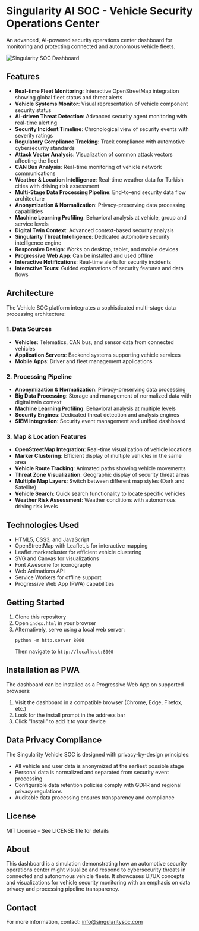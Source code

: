# Singularity AI SOC - Vehicle Security Operations Center

An advanced, AI-powered security operations center dashboard for monitoring and protecting connected and autonomous vehicle fleets.

![Singularity SOC Dashboard](images/dashboard-preview.png)

## Features

- **Real-time Fleet Monitoring**: Interactive OpenStreetMap integration showing global fleet status and threat alerts
- **Vehicle Systems Monitor**: Visual representation of vehicle component security status
- **AI-driven Threat Detection**: Advanced security agent monitoring with real-time alerting
- **Security Incident Timeline**: Chronological view of security events with severity ratings
- **Regulatory Compliance Tracking**: Track compliance with automotive cybersecurity standards
- **Attack Vector Analysis**: Visualization of common attack vectors affecting the fleet
- **CAN Bus Analysis**: Real-time monitoring of vehicle network communications
- **Weather & Location Intelligence**: Real-time weather data for Turkish cities with driving risk assessment
- **Multi-Stage Data Processing Pipeline**: End-to-end security data flow architecture
- **Anonymization & Normalization**: Privacy-preserving data processing capabilities
- **Machine Learning Profiling**: Behavioral analysis at vehicle, group and service levels 
- **Digital Twin Context**: Advanced context-based security analysis
- **Singularity Threat Intelligence**: Dedicated automotive security intelligence engine
- **Responsive Design**: Works on desktop, tablet, and mobile devices
- **Progressive Web App**: Can be installed and used offline
- **Interactive Notifications**: Real-time alerts for security incidents
- **Interactive Tours**: Guided explanations of security features and data flows

## Architecture

The Vehicle SOC platform integrates a sophisticated multi-stage data processing architecture:

### 1. Data Sources
- **Vehicles**: Telematics, CAN bus, and sensor data from connected vehicles
- **Application Servers**: Backend systems supporting vehicle services
- **Mobile Apps**: Driver and fleet management applications

### 2. Processing Pipeline
- **Anonymization & Normalization**: Privacy-preserving data processing
- **Big Data Processing**: Storage and management of normalized data with digital twin context
- **Machine Learning Profiling**: Behavioral analysis at multiple levels
- **Security Engines**: Dedicated threat detection and analysis engines
- **SIEM Integration**: Security event management and unified dashboard

### 3. Map & Location Features
- **OpenStreetMap Integration**: Real-time visualization of vehicle locations
- **Marker Clustering**: Efficient display of multiple vehicles in the same area
- **Vehicle Route Tracking**: Animated paths showing vehicle movements
- **Threat Zone Visualization**: Geographic display of security threat areas
- **Multiple Map Layers**: Switch between different map styles (Dark and Satellite)
- **Vehicle Search**: Quick search functionality to locate specific vehicles
- **Weather Risk Assessment**: Weather conditions with autonomous driving risk levels

## Technologies Used

- HTML5, CSS3, and JavaScript
- OpenStreetMap with Leaflet.js for interactive mapping
- Leaflet.markercluster for efficient vehicle clustering
- SVG and Canvas for visualizations
- Font Awesome for iconography
- Web Animations API
- Service Workers for offline support
- Progressive Web App (PWA) capabilities

## Getting Started

1. Clone this repository
2. Open `index.html` in your browser
3. Alternatively, serve using a local web server:
   ```
   python -m http.server 8000
   ```
   Then navigate to `http://localhost:8000`

## Installation as PWA

The dashboard can be installed as a Progressive Web App on supported browsers:

1. Visit the dashboard in a compatible browser (Chrome, Edge, Firefox, etc.)
2. Look for the install prompt in the address bar
3. Click "Install" to add it to your device

## Data Privacy Compliance

The Singularity Vehicle SOC is designed with privacy-by-design principles:

- All vehicle and user data is anonymized at the earliest possible stage
- Personal data is normalized and separated from security event processing
- Configurable data retention policies comply with GDPR and regional privacy regulations
- Auditable data processing ensures transparency and compliance

## License

MIT License - See LICENSE file for details

## About

This dashboard is a simulation demonstrating how an automotive security operations center might visualize and respond to cybersecurity threats in connected and autonomous vehicle fleets. It showcases UI/UX concepts and visualizations for vehicle security monitoring with an emphasis on data privacy and processing pipeline transparency.

## Contact

For more information, contact: info@singularitysoc.com 